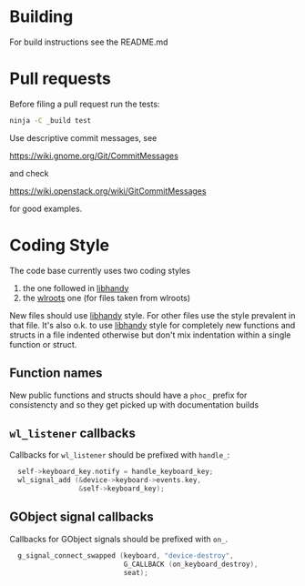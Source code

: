 Building
========
For build instructions see the README.md

Pull requests
=============
Before filing a pull request run the tests:

```sh
ninja -C _build test
```

Use descriptive commit messages, see

   https://wiki.gnome.org/Git/CommitMessages

and check

   https://wiki.openstack.org/wiki/GitCommitMessages

for good examples.

Coding Style
============
The code base currently uses two coding styles

1. the one followed in [libhandy][1]
2. the [wlroots][2] one (for files taken from wlroots)

New files should use [libhandy][1] style. For other files use the style
prevalent in that file. It's also o.k. to use [libhandy][1] style for
completely new functions and structs in a file indented otherwise but don't mix
indentation within a single function or struct.

## Function names

New public functions and structs should have a `phoc_` prefix for consistencty
and so they get picked up with documentation builds

## `wl_listener` callbacks

Callbacks for `wl_listener` should be prefixed with `handle_`:

```c
  self->keyboard_key.notify = handle_keyboard_key;
  wl_signal_add (&device->keyboard->events.key,
                 &self->keyboard_key);
```

## GObject signal callbacks

Callbacks for GObject signals should be prefixed with `on_`.

```c
  g_signal_connect_swapped (keyboard, "device-destroy",
                            G_CALLBACK (on_keyboard_destroy),
                            seat);
```

[1]: https://source.puri.sm/Librem5/libhandy/blob/main/HACKING.md
[2]: https://github.com/swaywm/wlroots/blob/main/CONTRIBUTING.md
